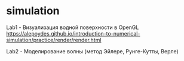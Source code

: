 ﻿# simulation

Lab1 - Визуализация водной поверхности в OpenGL
https://alepoydes.github.io/introduction-to-numerical-simulation/practice/render/render.html

Lab2 - Моделирование волны (метод Эйлере, Рунге-Кутты, Верле)
